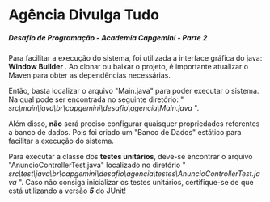 # Agência Divulga Tudo
<h5>Desafio de Programação -  Academia Capgemini - Parte 2</h5>

<p> Para facilitar a execução do sistema, foi utilizada a interface gráfica do java: <strong> Window Builder </strong>. Ao clonar ou baixar o projeto, é importante atualizar o Maven para obter as dependências necessárias.</p>

<p> Então, basta localizar o arquivo "Main.java" para poder executar o sistema. Na qual pode ser encontrada no seguinte diretório: "<em> src\main\java\br\capgemini\desafio\agencia\Main.java </em>".  </p>

<p> Além disso, <strong>não</strong> será preciso configurar quaisquer propriedades referentes a banco de dados. Pois foi criado um "Banco de Dados" estático para facilitar a execução do sistema. </p>

<p> Para executar a classe dos <strong>testes unitários</strong>, deve-se encontrar o arquivo "AnuncioControllerTest.java" localizado no diretório "<em> src\test\java\br\capgemini\desafio\agencia\testes\AnuncioControllerTest.java </em>". Caso não consiga inicializar os testes unitários, certifique-se de que está utilizando a versão <strong><em>5</em></strong> do JUnit!</p>
